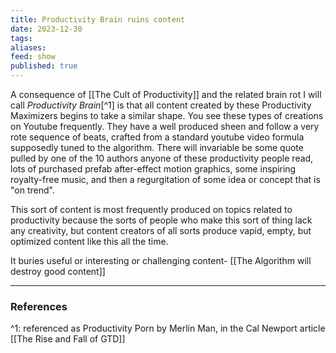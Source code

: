 ```yaml
---
title: Productivity Brain ruins content
date: 2023-12-30
tags: 
aliases: 
feed: show
published: true
---
```


A consequence of [[The Cult of Productivity]] and the related brain rot I will call _Productivity Brain_[^1] is that all content created by these Productivity Maximizers begins to take a similar shape. You see these types of creations on Youtube frequently. They have a well produced sheen and follow a very rote sequence of beats, crafted from a standard youtube video formula supposedly tuned to the algorithm. There will invariable be some quote pulled by one of the 10 authors anyone of these productivity people read, lots of purchased prefab after-effect motion graphics, some inspiring royalty-free music, and then a regurgitation of some idea or concept that is "on trend".

This sort of content is most frequently produced on topics related to productivity because the sorts of people who make this sort of thing lack any creativity, but content creators of all sorts produce vapid, empty, but optimized content like this all the time.

It buries useful or interesting or challenging content- [[The Algorithm will destroy good content]]

___
### References

^1: referenced as Productivity Porn by Merlin Man, in the Cal Newport article [[The Rise and Fall of GTD]] 